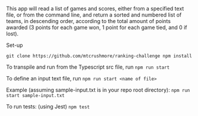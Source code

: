 This app will read a list of games and scores, either from a specified text file, or from the command line, and return a sorted and numbered list of teams, in descending order, according to the total amount of points awarded (3 points for each game won, 1 point for each game tied, and 0 if lost).

Set-up

`
	git clone https://github.com/mtcrushmore/ranking-challenge
	npm install
`

To transpile and run from the Typescript src file, run
`
	npm run start
`

To define an input text file, run
`
	npm run start <name of file>
`

Example (assuming sample-input.txt is in your repo root directory):
`
	npm run start sample-input.txt
`

To run tests: (using Jest)
`
	npm test
`